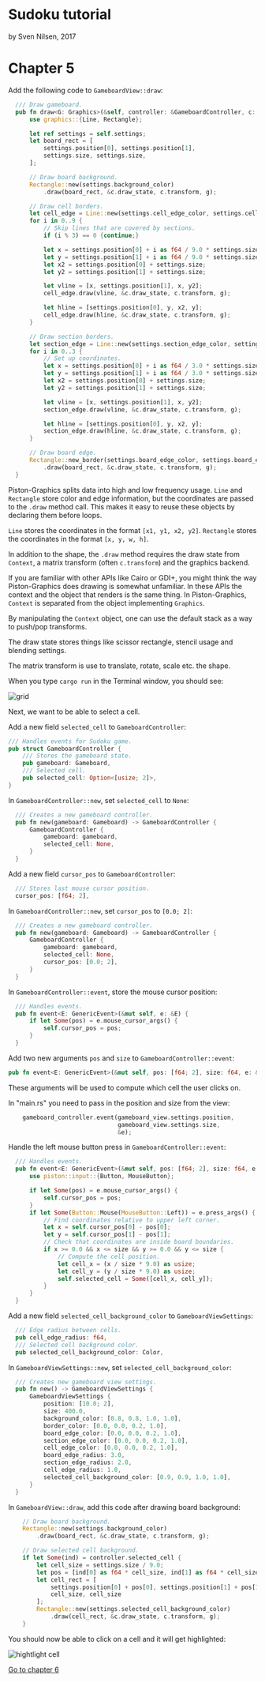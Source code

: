 # Sudoku tutorial
by Sven Nilsen, 2017

# Chapter 5

Add the following code to `GameboardView::draw`:

```rust
  /// Draw gameboard.
  pub fn draw<G: Graphics>(&self, controller: &GameboardController, c: &Context, g: &mut G) {
      use graphics::{Line, Rectangle};

      let ref settings = self.settings;
      let board_rect = [
          settings.position[0], settings.position[1],
          settings.size, settings.size,
      ];

      // Draw board background.
      Rectangle::new(settings.background_color)
          .draw(board_rect, &c.draw_state, c.transform, g);

      // Draw cell borders.
      let cell_edge = Line::new(settings.cell_edge_color, settings.cell_edge_radius);
      for i in 0..9 {
          // Skip lines that are covered by sections.
          if (i % 3) == 0 {continue;}

          let x = settings.position[0] + i as f64 / 9.0 * settings.size;
          let y = settings.position[1] + i as f64 / 9.0 * settings.size;
          let x2 = settings.position[0] + settings.size;
          let y2 = settings.position[1] + settings.size;

          let vline = [x, settings.position[1], x, y2];
          cell_edge.draw(vline, &c.draw_state, c.transform, g);

          let hline = [settings.position[0], y, x2, y];
          cell_edge.draw(hline, &c.draw_state, c.transform, g);
      }

      // Draw section borders.
      let section_edge = Line::new(settings.section_edge_color, settings.section_edge_radius);
      for i in 0..3 {
          // Set up coordinates.
          let x = settings.position[0] + i as f64 / 3.0 * settings.size;
          let y = settings.position[1] + i as f64 / 3.0 * settings.size;
          let x2 = settings.position[0] + settings.size;
          let y2 = settings.position[1] + settings.size;

          let vline = [x, settings.position[1], x, y2];
          section_edge.draw(vline, &c.draw_state, c.transform, g);

          let hline = [settings.position[0], y, x2, y];
          section_edge.draw(hline, &c.draw_state, c.transform, g);
      }

      // Draw board edge.
      Rectangle::new_border(settings.board_edge_color, settings.board_edge_radius)
          .draw(board_rect, &c.draw_state, c.transform, g);
  }
```

Piston-Graphics splits data into high and low frequency usage.
`Line` and `Rectangle` store color and edge information,
but the coordinates are passed to the `.draw` method call.
This makes it easy to reuse these objects by declaring them before loops.

`Line` stores the coordinates in the format `[x1, y1, x2, y2]`.
`Rectangle` stores the coordinates in the format `[x, y, w, h]`.

In addition to the shape, the `.draw` method requires the draw state
from `Context`, a matrix transform (often `c.transform`) and the graphics backend.

If you are familiar with other APIs like Cairo or GDI+, you might think
the way Piston-Graphics does drawing is somewhat unfamiliar.
In these APIs the context and the object that renders is the same thing.
In Piston-Graphics, `Context` is separated from the object implementing
`Graphics`.

By manipulating the `Context` object, one can use the default stack as
a way to push/pop transforms.

The draw state stores things like scissor rectangle, stencil usage and
blending settings.

The matrix transform is use to translate, rotate, scale etc. the shape.

When you type `cargo run` in the Terminal window, you should see:

![grid](./images/grid.png)

Next, we want to be able to select a cell.

Add a new field `selected_cell` to `GameboardController`:

```rust
/// Handles events for Sudoku game.
pub struct GameboardController {
    /// Stores the gameboard state.
    pub gameboard: Gameboard,
    /// Selected cell.
    pub selected_cell: Option<[usize; 2]>,
}
```

In `GameboardController::new`, set `selected_cell` to `None`:

```rust
  /// Creates a new gameboard controller.
  pub fn new(gameboard: Gameboard) -> GameboardController {
      GameboardController {
          gameboard: gameboard,
          selected_cell: None,
      }
  }
```

Add a new field `cursor_pos` to `GameboardController`:

```rust
  /// Stores last mouse cursor position.
  cursor_pos: [f64; 2],
```

In `GameboardController::new`, set `cursor_pos` to `[0.0; 2]`:

```rust
  /// Creates a new gameboard controller.
  pub fn new(gameboard: Gameboard) -> GameboardController {
      GameboardController {
          gameboard: gameboard,
          selected_cell: None,
          cursor_pos: [0.0; 2],
      }
  }
```

In `GameboardController::event`, store the mouse cursor position:

```rust
  /// Handles events.
  pub fn event<E: GenericEvent>(&mut self, e: &E) {
      if let Some(pos) = e.mouse_cursor_args() {
          self.cursor_pos = pos;
      }
  }
```

Add two new arguments `pos` and `size` to `GameboardController::event`:

```rust
pub fn event<E: GenericEvent>(&mut self, pos: [f64; 2], size: f64, e: &E)
```

These arguments will be used to compute which cell the user clicks on.

In "main.rs" you need to pass in the position and size from the view:

```rust
    gameboard_controller.event(gameboard_view.settings.position,
                               gameboard_view.settings.size,
                               &e);
```

Handle the left mouse button press in `GameboardController::event`:

```rust
  /// Handles events.
  pub fn event<E: GenericEvent>(&mut self, pos: [f64; 2], size: f64, e: &E) {
      use piston::input::{Button, MouseButton};

      if let Some(pos) = e.mouse_cursor_args() {
          self.cursor_pos = pos;
      }
      if let Some(Button::Mouse(MouseButton::Left)) = e.press_args() {
          // Find coordinates relative to upper left corner.
          let x = self.cursor_pos[0] - pos[0];
          let y = self.cursor_pos[1] - pos[1];
          // Check that coordinates are inside board boundaries.
          if x >= 0.0 && x <= size && y >= 0.0 && y <= size {
              // Compute the cell position.
              let cell_x = (x / size * 9.0) as usize;
              let cell_y = (y / size * 9.0) as usize;
              self.selected_cell = Some([cell_x, cell_y]);
          }
      }
  }
```

Add a new field `selected_cell_background_color` to `GameboardViewSettings`:

```rust
  /// Edge radius between cells.
  pub cell_edge_radius: f64,
  /// Selected cell background color.
  pub selected_cell_background_color: Color,
```

In `GameboardViewSettings::new`, set `selected_cell_background_color`:

```rust
  /// Creates new gameboard view settings.
  pub fn new() -> GameboardViewSettings {
      GameboardViewSettings {
          position: [10.0; 2],
          size: 400.0,
          background_color: [0.8, 0.8, 1.0, 1.0],
          border_color: [0.0, 0.0, 0.2, 1.0],
          board_edge_color: [0.0, 0.0, 0.2, 1.0],
          section_edge_color: [0.0, 0.0, 0.2, 1.0],
          cell_edge_color: [0.0, 0.0, 0.2, 1.0],
          board_edge_radius: 3.0,
          section_edge_radius: 2.0,
          cell_edge_radius: 1.0,
          selected_cell_background_color: [0.9, 0.9, 1.0, 1.0],
      }
  }
```

In `GameboardView::draw`, add this code after drawing board background:

```rust
    // Draw board background.
    Rectangle::new(settings.background_color)
        .draw(board_rect, &c.draw_state, c.transform, g);

    // Draw selected cell background.
    if let Some(ind) = controller.selected_cell {
        let cell_size = settings.size / 9.0;
        let pos = [ind[0] as f64 * cell_size, ind[1] as f64 * cell_size];
        let cell_rect = [
            settings.position[0] + pos[0], settings.position[1] + pos[1],
            cell_size, cell_size
        ];
        Rectangle::new(settings.selected_cell_background_color)
            .draw(cell_rect, &c.draw_state, c.transform, g);
    }
```

You should now be able to click on a cell and it will get highlighted:

![hightlight cell](./images/highlight-cell.png)

[Go to chapter 6](chp-06.md)
